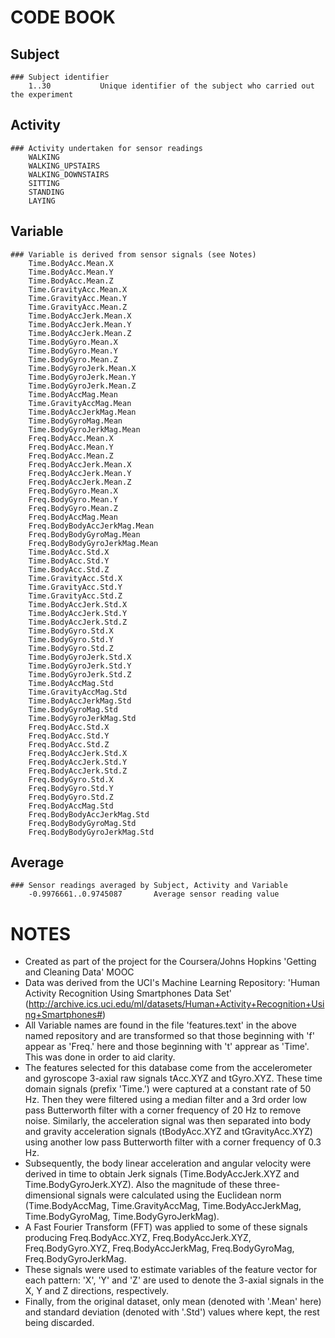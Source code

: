 
# CODE BOOK


## Subject
	### Subject identifier
		1..30			Unique identifier of the subject who carried out the experiment


## Activity
	### Activity undertaken for sensor readings
		WALKING
		WALKING_UPSTAIRS
		WALKING_DOWNSTAIRS
		SITTING
		STANDING
		LAYING


## Variable
	### Variable is derived from sensor signals (see Notes)
		Time.BodyAcc.Mean.X
		Time.BodyAcc.Mean.Y
		Time.BodyAcc.Mean.Z
		Time.GravityAcc.Mean.X
		Time.GravityAcc.Mean.Y
		Time.GravityAcc.Mean.Z
		Time.BodyAccJerk.Mean.X
		Time.BodyAccJerk.Mean.Y
		Time.BodyAccJerk.Mean.Z
		Time.BodyGyro.Mean.X
		Time.BodyGyro.Mean.Y
		Time.BodyGyro.Mean.Z
		Time.BodyGyroJerk.Mean.X
		Time.BodyGyroJerk.Mean.Y
		Time.BodyGyroJerk.Mean.Z
		Time.BodyAccMag.Mean
		Time.GravityAccMag.Mean
		Time.BodyAccJerkMag.Mean
		Time.BodyGyroMag.Mean
		Time.BodyGyroJerkMag.Mean
		Freq.BodyAcc.Mean.X
		Freq.BodyAcc.Mean.Y
		Freq.BodyAcc.Mean.Z
		Freq.BodyAccJerk.Mean.X
		Freq.BodyAccJerk.Mean.Y
		Freq.BodyAccJerk.Mean.Z
		Freq.BodyGyro.Mean.X
		Freq.BodyGyro.Mean.Y
		Freq.BodyGyro.Mean.Z
		Freq.BodyAccMag.Mean
		Freq.BodyBodyAccJerkMag.Mean
		Freq.BodyBodyGyroMag.Mean
		Freq.BodyBodyGyroJerkMag.Mean
		Time.BodyAcc.Std.X
		Time.BodyAcc.Std.Y
		Time.BodyAcc.Std.Z
		Time.GravityAcc.Std.X
		Time.GravityAcc.Std.Y
		Time.GravityAcc.Std.Z
		Time.BodyAccJerk.Std.X
		Time.BodyAccJerk.Std.Y
		Time.BodyAccJerk.Std.Z
		Time.BodyGyro.Std.X
		Time.BodyGyro.Std.Y
		Time.BodyGyro.Std.Z
		Time.BodyGyroJerk.Std.X
		Time.BodyGyroJerk.Std.Y
		Time.BodyGyroJerk.Std.Z
		Time.BodyAccMag.Std
		Time.GravityAccMag.Std
		Time.BodyAccJerkMag.Std
		Time.BodyGyroMag.Std
		Time.BodyGyroJerkMag.Std
		Freq.BodyAcc.Std.X
		Freq.BodyAcc.Std.Y
		Freq.BodyAcc.Std.Z
		Freq.BodyAccJerk.Std.X
		Freq.BodyAccJerk.Std.Y
		Freq.BodyAccJerk.Std.Z
		Freq.BodyGyro.Std.X
		Freq.BodyGyro.Std.Y
		Freq.BodyGyro.Std.Z
		Freq.BodyAccMag.Std
		Freq.BodyBodyAccJerkMag.Std
		Freq.BodyBodyGyroMag.Std
		Freq.BodyBodyGyroJerkMag.Std


## Average
	### Sensor readings averaged by Subject, Activity and Variable
		-0.9976661..0.9745087		Average sensor reading value



# NOTES

- Created as part of the project for the Coursera/Johns Hopkins 'Getting and Cleaning Data' MOOC
- Data was derived from the UCI's Machine Learning Repository: 'Human Activity Recognition Using Smartphones Data Set' (http://archive.ics.uci.edu/ml/datasets/Human+Activity+Recognition+Using+Smartphones#)
- All Variable names are found in the file 'features.text' in the above named repository and are transformed so that those beginning with 'f' appear as 'Freq.' here and those beginning with 't' apprear as 'Time'.  This was done in order to aid clarity.
- The features selected for this database come from the accelerometer and gyroscope 3-axial raw signals tAcc.XYZ and tGyro.XYZ. These time domain signals (prefix 'Time.') were captured at a constant rate of 50 Hz. Then they were filtered using a median filter and a 3rd order low pass Butterworth filter with a corner frequency of 20 Hz to remove noise. Similarly, the acceleration signal was then separated into body and gravity acceleration signals (tBodyAcc.XYZ and tGravityAcc.XYZ) using another low pass Butterworth filter with a corner frequency of 0.3 Hz. 
- Subsequently, the body linear acceleration and angular velocity were derived in time to obtain Jerk signals (Time.BodyAccJerk.XYZ and Time.BodyGyroJerk.XYZ). Also the magnitude of these three-dimensional signals were calculated using the Euclidean norm (Time.BodyAccMag, Time.GravityAccMag, Time.BodyAccJerkMag, Time.BodyGyroMag, Time.BodyGyroJerkMag).
- A Fast Fourier Transform (FFT) was applied to some of these signals producing Freq.BodyAcc.XYZ, Freq.BodyAccJerk.XYZ, Freq.BodyGyro.XYZ, Freq.BodyAccJerkMag, Freq.BodyGyroMag, Freq.BodyGyroJerkMag.
- These signals were used to estimate variables of the feature vector for each pattern: 'X', 'Y' and 'Z' are used to denote the 3-axial signals in the X, Y and Z directions, respectively.
- Finally, from the original dataset, only mean (denoted with '.Mean' here) and standard deviation (denoted with '.Std') values where kept, the rest being discarded.




